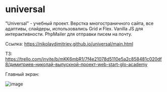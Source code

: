 # universal
"Universal" - учебный проект. Верстка многостраничного сайта, все адаптивы, слайдеры, использовались Grid и Flex. Vanilla JS для интерактивности. PhpMailer для отправки писем на почту.

Ссылка: https://nikolaydimitriev.github.io/universal/main.html

ТЗ: https://trello.com/invite/b/mKK6mbR1/7f4e21078d5110e5a2c858481c020df8/димитриев-николай-выпускной-проект-web-start-glo-academy

Главный экран: 

![image](https://user-images.githubusercontent.com/55017954/199483757-25eda69f-e3b2-4755-b21f-0c5f7ff12f50.png)

